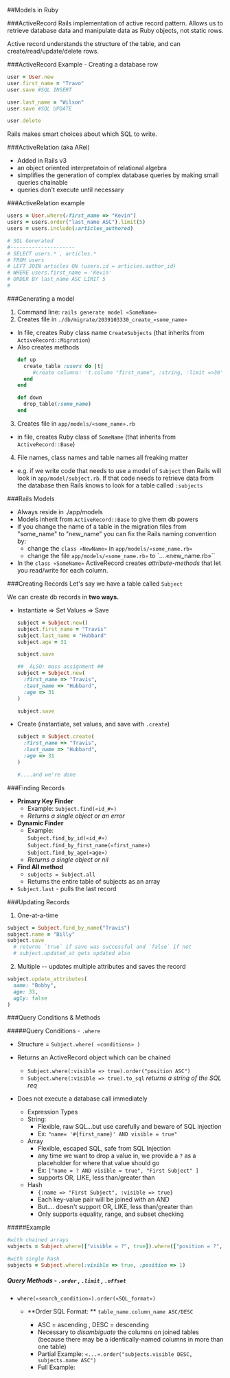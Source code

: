 ##Models in Ruby

###ActiveRecord
Rails implementation of active record pattern. Allows us to retrieve database data and manipulate data as Ruby objects, not static rows. 

Active record understands the structure of the table, and can create/read/update/delete rows.

###ActiveRecord Example - Creating a database row
```ruby
user = User.new
user.first_name = "Travo"
user.save #SQL INSERT

user.last_name = "Wilson" 
user.save #SQL UPDATE

user.delete
```
Rails makes smart choices about which SQL to write.

###ActiveRelation (aka ARel)
- Added in Rails v3  
- an object oriented interpretatoin of relational algebra
- simplifies the generation of complex database queries by making small queries chainable
- queries don't execute until necessary

###ActiveRelation example
```ruby
users = User.where(:first_name => "Kevin")
users = users.order("last_name ASC").limit(5)
users = users.include(:articles_authored)

# SQL Generated
#---------------------
# SELECT users.* , articles.*
# FROM users
# LEFT JOIN articles ON (users.id = articles.author_id)
# WHERE users.first_name = 'Kevin'
# ORDER BY last_name ASC LIMIT 5
#
```
###Generating a model
1) Command line: `rails generate model «SomeName»`
2) Creates file in `./db/migrate/2039103330_create_«some_name»`
  - In file, creates Ruby class name `CreateSubjects` (that inherits from `ActiveRecord::Migration`)
  - Also creates methods  
    ```ruby
    def up
      create_table :users do |t|
         #create columns: 't.column "first_name", :string, :limit =>30'
      end
    end

    def down
      drop_table(:some_name)
    end
    ```
3) Creates file in `app/models/«some_name».rb`
  - in file, creates Ruby class of `SomeName` (that inherits from `ActiveRecord::Base`)
4) File names, class names and table names all freaking matter
  - e.g. if we write code that needs to use a model of `Subject` then Rails will look in `app/model/subject.rb`. If that code needs to retrieve data from the database then Rails knows to look for a table called `:subjects`

###Rails Models
- Always reside in ./app/models
- Models inherit from `ActiveRecord::Base` to give them db powers
- if you change the name of a table in the migration files from "some_name" to "new_name" you can fix the Rails naming convention by:
  - change the `class «NewName»` in `app/models/«some_name.rb»`
  - change the file `app/models/«some_name.rb»` to  `....«new_name.rb»``
- In the `class «SomeName»` ActiveRecord creates *attribute-methods* that let you read/write for each column.

###Creating Records
Let's say we have a table called `Subject`

We can create db records in **two ways.** 
- Instantiate => Set Values => Save
  ```ruby
  subject = Subject.new()
  subject.first_name = "Travis"
  subject.last_name = "Hubbard"
  subject.age = 31

  subject.save

  ##  ALSO: mass assignment ##
  subject = Subject.new(
    :first_name => "Travis",
    :last_name => "Hubbard",
    :age => 31
  )

  subject.save
  ```

- Create (instantiate, set values, and save with `.create`)
  ```ruby
  subject = Subject.create(
    :first_name => "Travis",
    :last_name => "Hubbard",
    :age => 31  
  )

  #....and we're done
  ```

###Finding Records
- **Primary Key Finder** 
  - Example: `Subject.find(«id_#»)`
  - *Returns a single object or an error*
- **Dynamic Finder**  
     +  Example:  
       `Subject.find_by_id(«id_#»)`  
       `Subject.find_by_first_name(«first_name»)` 
       `Subject.find_by_age(«age»)`
     +  *Returns a single object or nil* 
- **Find All method**
  - `subjects = Subject.all`
  - Returns the entire table of subjects as an array
- `Subject.last` - pulls the last record

###Updating Records
1. One-at-a-time  
  ```ruby
  subject = Subject.find_by_name("Travis")
  subject.name = "Billy"
  subject.save
    # returns `true` if save was successful and `false` if not
    # subject.updated_at gets updated also
  ```
2.  Multiple -- updates multiple attributes and saves the record
```ruby
subject.update_attributes(
  name: "Bobby",
  age: 33,
  ugly: false
)  
```
###Query Conditions & Methods  

#####Query Conditions - `.where`
- Structure = `Subject.where( «conditions» )`  

- Returns an ActiveRecord object which can be chained
  - `Subject.where(:visible => true).order("position ASC")`
  - `Subject.where(:visible => true).to_sql` *returns a string of the SQL req*

- Does not execute a database call immediately
  - Expression Types
  - String:
    - Flexible, raw SQL...but use carefully and beware of SQL injection
    - Ex: `"name= '#{first_name}' AND visible = true"`
  - Array
    - Flexible, escaped SQL, safe from SQL Injection
    - any time we want to drop a value in, we provide a `?` as a placeholder for where that value should go
    - Ex: `["name = ? AND visible = true", "First Subject" ]`
    - supports OR, LIKE, less than/greater than
  - Hash
    - `{:name => "First Subject", :visible => true}`
    - Each key-value pair will be joined with an AND
    - But.... doesn't support OR, LIKE, less than/greater than
    - Only supports equality, range, and subset checking 

#####Example
```ruby
#with chained arrays
subjects = Subject.where(["visible = ?", true]).where(["position = ?", 1 ])

#with single hash
subjects = Subject.where(:visible => true, :position => 1)
```

##### Query Methods - `.order` , `.limit` , `.offset`
- `where(«search_condition»).order(«SQL_format»)`
  - **Order SQL Format: ** `table_name.column_name ASC/DESC` 
    - ASC = ascending , DESC = descending  
    
    + Necessary to *disambiguate* the columns on joined tables (because there may be a identically-named columns in more than one table)
    - Partial Example:  `«...».order("subjects.visible DESC, subjects.name ASC")` 
    - Full Example:
